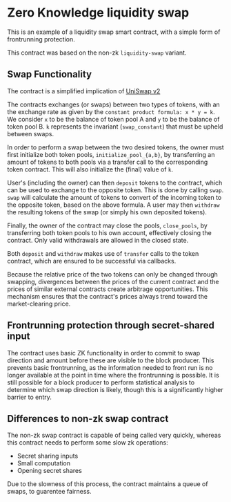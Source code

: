 # Zero Knowledge liquidity swap

 This is an example of a liquidity swap smart contract, with a simple form of frontrunning
 protection.

 This contract was based on the non-zk `liquidity-swap` variant.

 ## Swap Functionality

 The contract is a simplified implication of [UniSwap v2](https://docs.uniswap.org/protocol/V2/concepts/protocol-overview/how-uniswap-works)

 The contracts exchanges (or swaps) between two types of tokens,
 with an the exchange rate as given by the `constant product formula: x * y = k`.
 We consider `x` to be the balance of token pool A and `y` to be the balance of token pool B.
 `k` represents the invariant (`swap_constant`) that must be upheld between swaps.

 In order to perform a swap between the two desired tokens, the owner must first initialize
 both token pools, `initialize_pool_{a,b}`, by transferring an amount of tokens to both pools via a transfer call to
 the corresponding token contract. This will also initialize the (final) value of `k`.

 User's (including the owner) can then `deposit` tokens to the contract, which can be used to
 exchange to the opposite token. This is done by calling `swap`. `swap` will calculate the
 amount of tokens to convert of the incoming token to the opposite token, based on the above formula.
 A user may then `withdraw` the resulting tokens of the swap (or simply his own deposited tokens).

 Finally, the owner of the contract may close the pools, `close_pools`, by transferring both token pools to his own account,
 effectively closing the contract. Only valid withdrawals are allowed in the closed state.

 Both `deposit` and `withdraw` makes use of `transfer` calls to the token contract, which
 are ensured to be successful via callbacks.

 Because the relative price of the two tokens can only be changed through swapping,
 divergences between the prices of the current contract and the prices of similar external contracts create arbitrage opportunities.
 This mechanism ensures that the contract's prices always trend toward the market-clearing price.

 ## Frontrunning protection through secret-shared input

 The contract uses basic ZK functionality in order to commit to swap direction and amount
 before these are visible to the block producer. This prevents basic frontrunning, as the
 information needed to front run is no longer available at the point in time where the
 frontrunning is possible. It is still possible for a block producer to perform statistical
 analysis to determine which swap direction is likely, though this is a significantly higher
 barrier to entry.

 ## Differences to non-zk swap contract

 The non-zk swap contract is capable of being called very quickly, whereas this contract needs
 to perform some slow zk operations:

 - Secret sharing inputs
 - Small computation
 - Opening secret shares

 Due to the slowness of this process, the contract maintains a queue of swaps, to guarentee
 fairness.

